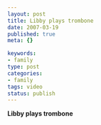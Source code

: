```yaml
--- 
layout: post
title: Libby plays trombone
date: 2007-03-19
published: true
meta: {}

keywords: 
- family
type: post
categories: 
- family
tags: video
status: publish
---
```



**Libby plays trombone**





